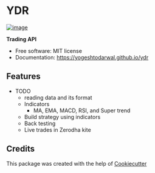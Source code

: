 # YDR


[![image](https://img.shields.io/pypi/v/ydr.svg)](https://pypi.python.org/pypi/ydr)


**Trading API**


-   Free software: MIT license
-   Documentation: https://yogeshtodarwal.github.io/ydr


## Features

- TODO
    - reading data and its format
    - Indicators
      - MA, EMA, MACD, RSI, and Super trend
    - Build strategy using indicators
    - Back testing
    - Live trades in Zerodha kite


## Credits

This package was created with the help of [Cookiecutter](https://github.com/cookiecutter/cookiecutter)
